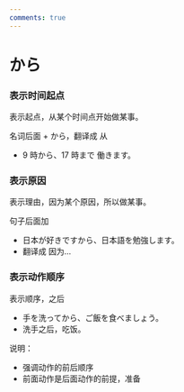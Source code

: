 ```yaml
---
comments: true
---
```


# から

### 表示时间起点
表示起点，从某个时间点开始做某事。

名词后面 + から，翻译成 从

- 9 時から、17 時まで 働きます。

### 表示原因
表示理由，因为某个原因，所以做某事。

句子后面加 

- 日本が好きですから、日本語を勉強します。
- 翻译成 因为...

### 表示动作顺序
表示顺序，之后

- 手を洗ってから、ご飯を食べましょう。
- 洗手之后，吃饭。

说明：

- 强调动作的前后顺序
- 前面动作是后面动作的前提，准备

